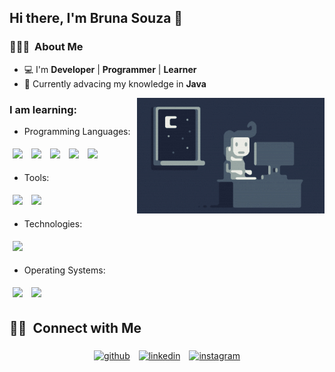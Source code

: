 ## Hi there, I'm Bruna Souza 👋

### 👨🏻‍💻 &nbsp;About Me

- :computer:  I'm **Developer** | **Programmer** | **Learner**
- 🌱 Currently advacing my knowledge in **Java**

<img alt="Night Coding" src="https://raw.githubusercontent.com/AVS1508/AVS1508/master/assets/Night-Coding.gif" align="right"/>
	
### I am learning:
* Programming Languages: 
	
<p align="left">
	<img width="7%" style="padding:5px" src="https://img.icons8.com/color/144/000000/java-coffee-cup-logo.png"/>
	<img width="6%" style="padding:5px" src="https://img.icons8.com/office/100/000000/html-filetype.png"/>
	<img width="6%" style="padding:5px" src="https://img.icons8.com/material/100/000000/css-filetype.png"/>
	<img width="6%" style="padding:5px" src="https://img.icons8.com/color/144/000000/javascript.png"/>
	<img width="6%" style="padding:5px" src="https://img.icons8.com/officel/100/000000/php-logo.png"/>
	
</p>

* Tools: 
<p align="left">
	<img width="6%" style="padding:5px" src="https://img.icons8.com/color/48/000000/visual-studio-code-2019.png"/>
	<img width="6%" style="padding:5px" src="https://img.icons8.com/color/48/000000/intellij-idea.png"/>	
</p>

* Technologies: 
<p align="left">
	<img width="6%" style="padding:5px" src="https://img.icons8.com/color/48/000000/docker.png"/>
</p>

* Operating Systems: 
<p align="left">
	<img width="6%" style="padding:5px" src="https://img.icons8.com/color/48/000000/linux.png"/>
	<img width="6%" style="padding:5px" src="https://img.icons8.com/nolan/64/mac-logo.png"/>
	
</p>

##  🤝🏻 &nbsp;Connect with Me

<p align="center">
	<a href="https://github.com/brunaellen"><img alt="github" width="10%" style="padding:5px" src="https://img.icons8.com/clouds/100/000000/github.png"/></a>
	<a href="https://www.linkedin.com/in/brunaellengurgelsouza/"><img alt="linkedin" width="10%" style="padding:5px" src="https://img.icons8.com/clouds/100/000000/linkedin.png"/></a>
	<a href="https://www.instagram.com/brunaegs/"><img alt="instagram" width="10%" style="padding:5px" src="https://img.icons8.com/clouds/100/000000/instagram.png"/></a>

<!--
-->
